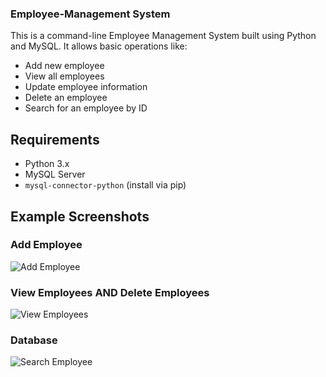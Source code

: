 ### Employee-Management System

This is a command-line Employee Management System built using Python and MySQL. It allows basic operations like:

- Add new employee
- View all employees
- Update employee information
- Delete an employee
- Search for an employee by ID

## Requirements

- Python 3.x
- MySQL Server
- `mysql-connector-python` (install via pip)

## Example Screenshots

### Add Employee
![Add Employee](https://github.com/Kartikesh974/Employee-Management-System/blob/main/Screenshots/Screenshot%202025-04-13%20232047.png)

### View Employees AND Delete Employees
![View Employees](https://github.com/Kartikesh974/Employee-Management-System/blob/main/Screenshots/Screenshot%202025-04-13%20232117.png)

### Database
![Search Employee](https://github.com/Kartikesh974/Employee-Management-System/blob/main/Screenshots/Screenshot%202025-04-13%20231622.png)

